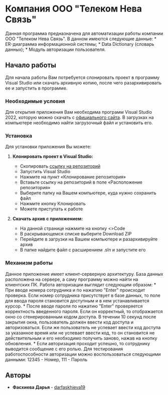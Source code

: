 # Компания ООО "Телеком Нева Связь"
Данная программа предназначена для автоматизации работы компании ООО "Телеком Нева Связь". В данном имеются следующие данные:
	* ER-диаграмма информационной системы;
	* Data Dictionary (словарь данных);
	* Модуль авторизации пользователя.

## Начало работы
Для начала работы Вам потребуется слонировать проект в программу Visual Studio или скачать архивную копию, после чего разархивировать ее и запустить в программе.

### Необходимые условия
Для открытия приложения Вам необходима программ Visual Studio 2022, которую можно скачать с [официального сайта](https://visualstudio.microsoft.com/ru/downloads/?sku=community&clcid=0x409). В загрузках на компьютере необходимо найти загрузочный файл и установить его.

### Установка
Для установки приложения Вы можете:
1. **Клонировать проект в Visual Studio:**
	* Скопировать [ссылку на репозиторий](https://github.com/darfaskhieva19/UP.git)
	* Запустить Visual Studio
	* Нажмите на пункт «Клонирование репозитория»
	* Вставьте ссылку на репозиторий в поле «Расположение репозитория»
	* Выберите папку на Вашем компьютере, куда нужно сохранить файл 
	* Нажмите кнопку Клонировать 
	* Можете приступать к работе
2. **Скачать архив c приложением:**

    * На данной странице нажмите на кнопку <>Code 
    * В раскрывающемся списке выберите Download ZIP 
    * Перейдите в загрузки на Вашем компьютере и разархивируйте архив 
    * В папке найдите файл с расширением .sln и запустите его

### Механизм работы
Данное приложение имеет клиент-серверную архитектуру. База данных расположена на сервере, а саму программу можно найти на клиентских ПК. Работа авторизации выглядит следующим образом:
	* При вводе номера сотрудника и по нажатию "Enter" происходит проверка. Если номер сотрудника присутствует в базе данных, то поле для ввода пароля становится доступным и в нем устанавливается курсор.
	* После вводе пароля по нажатию "Enter" проверяется корректность введенного пароля. Если он корректный, то отображается окно со сгенерированным кодом доступа. В течении 10 секунд после закрытия окна, пользователь должен ввести код доступа и авторизоваться. Если же пользователь не успевает ввести код доступа за указанное время или не успевает ввести код, то он становится не действительным и его необходимо получить заново, нажав на кнопку обновления.
	* Если авторизация проходит успешно, то сотруднику выводится сообщение с его ролью.
Для тестирования работоспособности авторизации можно воспользоваться следующими данными:
12345 - Номер, 111 - Пароль

## Авторы

* **Фасхиева Дарья** - [darfaskhieva19](https://github.com/darfaskhieva19)
